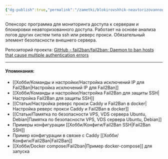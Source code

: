 ```yaml
---
{"dg-publish":true,"permalink":"/zametki/blokirovshhik-neavtorizovannogo-setevogo-dostupa-fail2-ban/","created":"2024-07-03 20:50"}
---
```


Опенсорс программа для мониторинга доступа к серверам и блокировки неавторизованного доступа. Работает на основе анализа логов других систем типа ssh или реверс прокси. Обязательный элемент безопасности внешнего сервера.


Репозиторий проекта: [GitHub - fail2ban/fail2ban: Daemon to ban hosts that cause multiple authentication errors](https://github.com/fail2ban/fail2ban)

---
#### Упоминания:
- [[Хобби/Команды и настройки/Настройка исключений IP для Fail2Ban\|Настройка исключений IP для Fail2Ban]]
- [[Хобби/Команды и настройки/Настройка Fail2Ban для защиты SSH\|Настройка Fail2Ban для защиты SSH]]
- [[Статьи/Настройка реверс прокси Caddy и Fail2Ban в docker\|Настройка реверс прокси Caddy и Fail2Ban в docker]]
- [[Статьи/Памятка по безопасности VPS, VDS сервера Ubuntu, Debian\|Памятка по безопасности VPS, VDS сервера Ubuntu, Debian]]
- Примеры конфигурации [[Хобби/Конфиги/Fail2Ban SSH\|Fail2Ban SSH]]
- Пример конфигурации в связке с Caddy [[Хобби/Конфиги/Fail2Ban\|Fail2Ban]]
- [[Хобби/Docker compose/Fail2ban\|Пример docker-compose]] для запуска